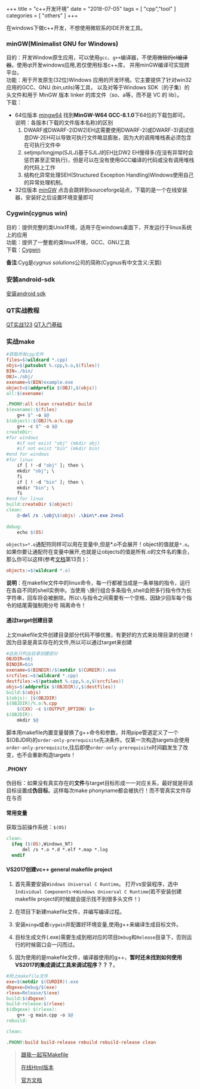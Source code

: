 +++
title = "c++开发环境"
date = "2018-07-05"
tags = [ "cpp","tool" ]
categories = [ "others" ]
+++

在windows下做c++开发，不想使用微软系的IDE开发工具。  
<!--more--> 
### minGW(Minimalist GNU for Windows)
目的：开发Window原生应用，可以使用`gcc`、`g++`编译器，不使用~~微软的cl编译器~~。使用qt开发windows应用,若仅使用标准c++库，
并用minGW编译可实现跨平台。  
功能：用于开发原生(32位)Windows 应用的开发环境。它主要提供了针对win32应用的GCC、GNU (bin,utils)等工具，
以及对等于Windows SDK（的子集）的头文件和用于 MinGW 版本 linker 的库文件（so、a等，而不是 VC 的 lib）。     
下载：  
* 64位版本
[mingw64](https://sourceforge.net/projects/mingw-w64/files/) 找到**MinGW-W64 GCC-8.1.0**下64位的下载包即可。  
说明：各版本(下载的文件版本名称)的区别
	1. DWARF或DWARF-2(DW2)EH这需要使用DWARF-2(或DWARF-3)调试信息DW-2EH可以导致可执行文件略显膨胀，因为大的调用堆栈表必须包含在可执行文件中
	2. setjmp/longjmp(SJLJ)基于SJLJ的EH比DW2 EH慢得多(在没有异常时会惩罚甚至正常执行)，但是可以在没有使用GCC编译的代码或没有调用堆栈的代码上工作
	3. 结构化异常处理SEH(Structured Exception Handling)Windows使用自己的异常处理机制。
* 32位版本
[minGW](http://www.mingw.org/ '点我访问') 
点击会跳转到sourceforge站点，下载的是一个在线安装器，安装好之后设置环境变量即可
### Cygwin(cygnus win)
目的：提供完整的类Unix环境，适用于在windows桌面下，开发运行于linux系统上的应用   
功能：提供了一整套的类linux环境，GCC、GNU工具    
下载：[Cygwin](https://cygwin.com/install.html '点我访问')
  
**备注**:Cyg是*cygnus solutions*公司的简称(Cygnus有中文含义:天鹅)

### 安装android-sdk
[安装android sdk](https://blog.csdn.net/naipeng/article/details/72722682 '点我访问')

### QT实战教程
[QT实战123](https://blog.csdn.net/liang19890820/article/details/50277095 '点我访问')
[QT入门基础](<https://www.cnblogs.com/lxmwb/p/6352220.html> '点我访问')

### 实战make
```makefile
#获取所有cpp文件
files=$(wildcard *.cpp)
objs=$(patsubst %.cpp,%.o,$(files))
BIN=./bin/
OBJ=./obj/
exename=$(BIN)example.exe
object=$(addprefix $(OBJ),$(objs))
all:$(exename)

.PHONY:all clean createDir build
$(exename):$(files)
	g++ $^ -o $@ 
$(object):$(OBJ)%.o:%.cpp
	g++ -c $^ -o $@
createDir:
#for windows
	#if not exist "obj" (mkdir obj)
	#if not exist "bin" (mkdir bin)
#end for windows
#for linux
	if [ ! -d "obj" ]; then \
	mkdir "obj"; \
	fi
	if [ ! -d "bin" ]; then \
	mkdir "bin"; \
	fi
#end for linux
build:createDir $(object)
clean:
	@-del /s .\obj\$(objs) .\bin\*.exe 2>nul
	
debug:
	echo $(OS)
```
`objects=*.o`通配符同样可以用在变量中,但是*.o不会展开！object的值就是`*.o`。  
如果你要让通配符在变量中展开,也就是让objects的值是所有.o的文件名的集合，那么你可以这样(参考[文档](https://www.gnu.org/software/make/manual/make.html#toc-An-Introduction-to-Makefiles '点我访问')第13页 )：
```makefile
objects:=$(wildcard *.o)
``` 
**说明**：在makefile文件中的linux命令，每一行都被当成是一条单独的指令，运行在各自不同的shell实例中。当使用
`\`换行组合多条指令,shell会把多行指令作为长字符串，回车将会被删除。所以`\`与指令之间需要有一个空格，因缺少回车每个指令的结尾需强制用分号
隔离命令！

#### 通过target创建目录
上文makefile文件创建目录部分代码不够优雅，有更好的方式来处理目录的创建！因为目录是真实存在的文件,所以可以通过target来创建
```makefile
#此处只列出目录创建部分
OBJDIR=obj
BINDIR=bin
exename=$(BINDIR)/$(notdir $(CURDIR)).exe
srcfiles:=$(wildcard *.cpp)
destfiles:=$(patsubst %.cpp,%.o,$(srcfiles))
objs=$(addprefix $(OBJDIR)/,$(destfiles))
build:$(objs)
$(objs): |$(OBJDIR)
$(OBJDIR)/%.o:%.cpp
	$(CXX) -c $(OUTPUT_OPTION) $<
$(OBJDIR):
	mkdir $@
```
脚本用makefile内置变量替换了g++命令和参数，并用pipe管道定义了一个$(OBJDIR)的`order-only-prerequisite`先决条件。仅第一次构造targets会使用`order-only-prerequisite`,往后即使`order-only-prerequisite`时间戳发生了改变，也不会重新构造targets！

#### .PHONY
伪目标：如果没有真实存在的**文件**与target目标形成一一对应关系，最好就是将该目标设置成**伪目标**。这样每次make phonyname都会被执行！而不管真实文件存在与否

#### 常用变量

获取当前操作系统：`$(OS)`

```makefile
clean:
  ifeq ($(OS),Windows_NT)
      del /s *.o *.d *.elf *.map *.log
  endif
```

#### VS2017创建vc++ general makefile project

1. 首先需要安装`Windows Universal C Runtime`。
打开vs安装程序，选中`Individual Components`->`Windows Universal C Runtime`(若不安装创建makefile project的时候就会提示找不到很多头文件！)

2. 在项目下新建makefile文件，并编写编译过程。

3. 安装`mingw`或者`cygwin`并配置好环境变量,使用g++来编译生成目标文件。

4. 目标生成文件(.exe)需要生成到相对应的项目`Debug`和`Release`目录下，否则运行的时候窗口会一闪而过。

5. 因为使用的是makefile文件，编译器使用的g++，**暂时还未找到如何使用VS2017的集成调试工具来调试程序？？？**。

```makefile
#附上makefile文件
exe=$(notdir $(CURDIR)).exe
dbgexe=Debug/$(exe)
rlexe=Release/$(exe)
build:$(dbgexe)
build-release:$(rlexe)
$(dbgexe) $(rlexe):
	g++ -g main.cpp -o $@
rebuild:

clean:

.PHONY:build build-release rebuild rebuild-release clean
```
> [跟我一起写Makefile](https://seisman.github.io/how-to-write-makefile/Makefile.pdf '点我访问')
>
> [在线Html版本](https://seisman.github.io/how-to-write-makefile/introduction.html '点我访问')
>
> [官方文档](https://www.gnu.org/software/make/manual/make.html#toc-An-Introduction-to-Makefiles '点我访问')